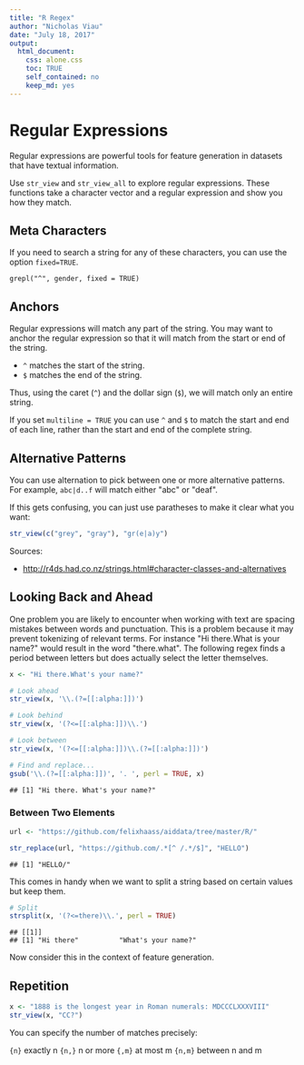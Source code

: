 ```yaml
---
title: "R Regex"
author: "Nicholas Viau"
date: "July 18, 2017"
output:
  html_document:
    css: alone.css
    toc: TRUE
    self_contained: no
    keep_md: yes
---
```






# Regular Expressions

Regular expressions are powerful tools for feature generation in datasets that have textual information.

Use `str_view` and `str_view_all` to explore regular expressions. These functions take a character vector and a regular expression and show you how they match.


## Meta Characters

If you need to search a string for any of these characters, you can use the option `fixed=TRUE`.

`grepl("^", gender, fixed = TRUE)`

## Anchors

Regular expressions will match any part of the string. You may want to anchor the regular expression so that it will match from the start or end of the string.

* `^` matches the start of the string.
* `$` matches the end of the string.

Thus, using the caret (`^`) and the dollar sign (`$`), we will match only an entire string.

If you set `multiline = TRUE` you can use `^` and `$` to match the start and end of each line, rather than the start and end of the complete string.

## Alternative Patterns

You can use alternation to pick between one or more alternative patterns. For example, `abc|d..f` will match either "abc" or "deaf". 

If this gets confusing, you can just use paratheses to make it clear what you want:


```r
str_view(c("grey", "gray"), "gr(e|a)y")
```

<!--html_preserve--><div id="htmlwidget-9848ed0939176d1bda41" style="width:960px;height:auto;" class="str_view html-widget"></div>
<script type="application/json" data-for="htmlwidget-9848ed0939176d1bda41">{"x":{"html":"<ul>\n  <li><span class='match'>grey<\/span><\/li>\n  <li><span class='match'>gray<\/span><\/li>\n<\/ul>"},"evals":[],"jsHooks":[]}</script><!--/html_preserve-->

Sources:

* http://r4ds.had.co.nz/strings.html#character-classes-and-alternatives

## Looking Back and Ahead

One problem you are likely to encounter when working with text are spacing mistakes between words and punctuation. This is a problem because it may prevent tokenizing of relevant terms. For instance "Hi there.What is your name?" would result in the word "there.what". The following regex finds a period between letters but does actually select the letter themselves.


```r
x <- "Hi there.What's your name?"

# Look ahead
str_view(x, '\\.(?=[[:alpha:]])')
```

<!--html_preserve--><div id="htmlwidget-6d3d151e116a8215e0b2" style="width:960px;height:auto;" class="str_view html-widget"></div>
<script type="application/json" data-for="htmlwidget-6d3d151e116a8215e0b2">{"x":{"html":"<ul>\n  <li>Hi there<span class='match'>.<\/span>What's your name?<\/li>\n<\/ul>"},"evals":[],"jsHooks":[]}</script><!--/html_preserve-->

```r
# Look behind
str_view(x, '(?<=[[:alpha:]])\\.')
```

<!--html_preserve--><div id="htmlwidget-ba42cc8c7b3eff7d143f" style="width:960px;height:auto;" class="str_view html-widget"></div>
<script type="application/json" data-for="htmlwidget-ba42cc8c7b3eff7d143f">{"x":{"html":"<ul>\n  <li>Hi there<span class='match'>.<\/span>What's your name?<\/li>\n<\/ul>"},"evals":[],"jsHooks":[]}</script><!--/html_preserve-->

```r
# Look between
str_view(x, '(?<=[[:alpha:]])\\.(?=[[:alpha:]])')
```

<!--html_preserve--><div id="htmlwidget-64a89f3c487fe63db22e" style="width:960px;height:auto;" class="str_view html-widget"></div>
<script type="application/json" data-for="htmlwidget-64a89f3c487fe63db22e">{"x":{"html":"<ul>\n  <li>Hi there<span class='match'>.<\/span>What's your name?<\/li>\n<\/ul>"},"evals":[],"jsHooks":[]}</script><!--/html_preserve-->

```r
# Find and replace...
gsub('\\.(?=[[:alpha:]])', '. ', perl = TRUE, x)
```

```
## [1] "Hi there. What's your name?"
```

### Between Two Elements


```r
url <- "https://github.com/felixhaass/aiddata/tree/master/R/"

str_replace(url, "https://github.com/.*[^ /.*/$]", "HELLO")
```

```
## [1] "HELLO/"
```

This comes in handy when we want to split a string based on certain values but keep them.


```r
# Split 
strsplit(x, '(?<=there)\\.', perl = TRUE)
```

```
## [[1]]
## [1] "Hi there"          "What's your name?"
```

Now consider this in the context of feature generation.



## Repetition


```r
x <- "1888 is the longest year in Roman numerals: MDCCCLXXXVIII"
str_view(x, "CC?")
```

<!--html_preserve--><div id="htmlwidget-a370c0667a7863f00259" style="width:960px;height:auto;" class="str_view html-widget"></div>
<script type="application/json" data-for="htmlwidget-a370c0667a7863f00259">{"x":{"html":"<ul>\n  <li>1888 is the longest year in Roman numerals: MD<span class='match'>CC<\/span>CLXXXVIII<\/li>\n<\/ul>"},"evals":[],"jsHooks":[]}</script><!--/html_preserve-->

You can specify the number of matches precisely:

`{n}` exactly n
`{n,}` n or more
`{,m}` at most m
`{n,m}` between n and m


